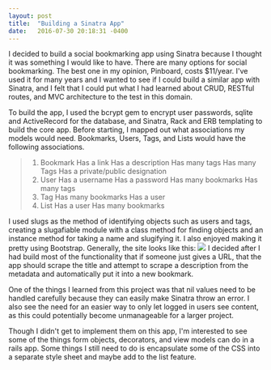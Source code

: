 ```yaml
---
layout: post
title:  "Building a Sinatra App"
date:   2016-07-30 20:18:31 -0400
---
```


I decided to build a social bookmarking app using Sinatra because I thought it was something I would like to have. There are many options for social bookmarking. The best one in my opinion, Pinboard, costs $11/year. I've used it for many years and I wanted to see if I could build a similar app with Sinatra, and I felt that I could put what I had learned about CRUD, RESTful routes, and MVC architecture to the test in this domain. 

To build the app, I used the bcrypt gem to encrypt user passwords, sqlite and ActiveRecord for the database, and Sinatra, Rack and ERB templating to build the core app. Before starting, I mapped out what associations my models would need. Bookmarks, Users, Tags, and Lists would have the following associations.

> 1. Bookmark
> Has a link
> Has a description
> Has many tags
> Has many Tags
> Has a private/public designation
> 2. User
> Has a username
> Has a password
> Has many bookmarks
> Has many tags
> 3. Tag
> Has many bookmarks
> Has a user
> 4. List
> Has a user
> Has many bookmarks

I used slugs as the method of identifying objects such as users and tags, creating a slugafiable module with a class method for finding objects and an instance method for taking a name and slugifying it. I also enjoyed making it pretty using Bootstrap. Generally, the site looks like this:
![](http://imgur.com/SmBFLCE)
I decided after I had build most of the functionality that if someone just gives a URL, that the app should scrape the title and attempt to scrape a description from the metadata and automatically put it into a new bookmark.

One of the things I learned from this project was that nil values need to be handled carefully because they can easily make Sinatra throw an error. I also see the need for an easier way to only let logged in users see content, as this could potentially become unmanageable for a larger project. 

Though I didn't get to implement them on this app, I'm interested to see some of the things form objects, decorators, and view models can do in a rails app. Some things I still need to do is encapsulate some of the CSS into a separate style sheet and maybe add to the list feature.


